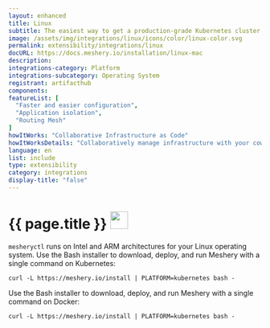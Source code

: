 ```yaml
---
layout: enhanced
title: Linux
subtitle: The easiest way to get a production-grade Kubernetes cluster up and running
image: /assets/img/integrations/linux/icons/color/linux-color.svg
permalink: extensibility/integrations/linux
docURL: https://docs.meshery.io/installation/linux-mac
description: 
integrations-category: Platform
integrations-subcategory: Operating System
registrant: artifacthub
components: 
featureList: [
  "Faster and easier configuration",
  "Application isolation",
  "Routing Mesh"
]
howItWorks: "Collaborative Infrastructure as Code"
howItWorksDetails: "Collaboratively manage infrastructure with your coworkers synchronously sharing the same designs."
language: en
list: include
type: extensibility
category: integrations
display-title: "false"
---
```

<h1>{{ page.title }} <img src="{{ page.image }}" style="width: 35px; height: 35px;" /></h1>

<p>

</p>
<p>
    <code>mesheryctl</code> runs on Intel and ARM architectures for your Linux operating system. Use the Bash installer to download, deploy, and run Meshery with a single command on Kubernetes: <pre><code>curl -L https://meshery.io/install | PLATFORM=kubernetes bash -</code></pre>
</p>
<p>
    Use the Bash installer to download, deploy, and run Meshery with a single command on Docker: <pre><code>curl -L https://meshery.io/install | PLATFORM=kubernetes bash -</code></pre>
</p>
